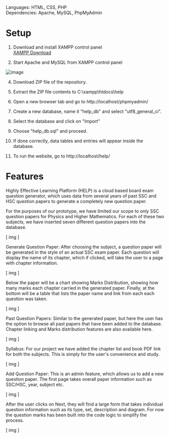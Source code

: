 Languages: HTML, CSS, PHP  
Dependencies: Apache, MySQL, PhpMyAdmin  

# Setup

1. Download and install XAMPP control panel  
[XAMPP Download](https://www.apachefriends.org/download.html)  

2. Start Apache and MySQL from XAMPP control panel

![image](https://github.com/Zannatul-Iftear/A3_Spring_2024/assets/125757015/8901ddcd-b6c2-4945-bacb-f403a536073e)

4. Download ZIP file of the repository.

5. Extract the ZIP file contents to C:\xampp\htdocs\help

6. Open a new browser tab and go to http://localhost/phpmyadmin/

7. Create a new database, name it "help_db" and select "utf8_general_ci".

8. Select the database and click on "Import"

9. Choose "help_db.sql" and proceed.

10. If done correctly, data tables and entries will appear inside the database.

11. To run the website, go to http://localhost/help/

# Features

Highly Effective Learning Platform (HELP) is a cloud based board exam question generator, which uses data from several years of past SSC and HSC question papers to generate a completely new question paper. 

For the purposes of our prototype, we have limited our scope to only SSC question papers for Physics and Higher Mathematics. For each of these two subjects, we have inserted seven different question papers into the database.

[ img ]

Generate Question Paper: After choosing the subject, a question paper will be generated in the style of an actual SSC exam paper. Each question will display the name of its chapter, which if clicked, will take the user to a page with chapter information. 

[ img ]

Below the paper will be a chart showing Marks Distribution, showing how many marks each chapter carried in the generated paper. Finally, at the bottom will be a table that lists the paper name and link from each each question was taken.

[ img ]

Past Question Papers: Similar to the generated paper, but here the user has the option to browse all past papers that have been added to the database. Chapter linking and Marks distribution features are also available here.

[ img ]

Syllabus: For our project we have added the chapter list and book PDF link for both the subjects. This is simply for the user's convenience and study.

[ img ]

Add Question Paper: This is an admin feature, which allows us to add a new question paper. The first page takes overall paper information such as SSC/HSC, year, subject etc. 

[ img ]

After the user clicks on Next, they will find a large form that takes individual question information such as its type, set, description and diagram. For now the question marks has been built into the code logic to simplify the process.

[ img ]
